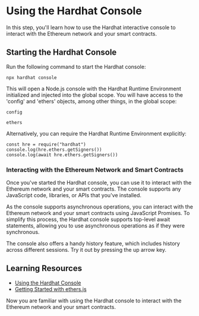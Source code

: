 <h1>Using the Hardhat Console</h1>
<p>In this step, you'll learn how to use the Hardhat interactive console to interact with the Ethereum network and your smart contracts.</p>
<h2>Starting the Hardhat Console</h2>
<p>Run the following command to start the Hardhat console:</p>
<pre><code>npx hardhat console</code></pre>
<p>This will open a Node.js console with the Hardhat Runtime Environment initialized and injected into the global scope. You will have access to the 'config' and 'ethers' objects, among other things, in the global scope:</p>
<pre><code>config</code></pre>
<pre><code>ethers</code></pre>
<p>Alternatively, you can require the Hardhat Runtime Environment explicitly:</p>
<pre><code>const hre = require("hardhat")
console.log(hre.ethers.getSigners())
console.log(await hre.ethers.getSigners())
</code></pre>
<h3>Interacting with the Ethereum Network and Smart Contracts</h3>
<p>Once you've started the Hardhat console, you can use it to interact with the Ethereum network and your smart contracts. The console supports any JavaScript code, libraries, or APIs that you've installed.</p>
<p>As the console supports asynchronous operations, you can interact with the Ethereum network and your smart contracts using JavaScript Promises. To simplify this process, the Hardhat console supports top-level await statements, allowing you to use asynchronous operations as if they were synchronous.</p>
<p>The console also offers a handy history feature, which includes history across different sessions. Try it out by pressing the up arrow key.</p>
<h2>Learning Resources</h2>
<ul>
  <li><a href="https://hardhat.org/hardhat-console/">Using the Hardhat Console</a></li>
  <li><a href="https://docs.ethers.io/v5/getting-started/">Getting Started with ethers.js</a></li>
</ul>
<p>Now you are familiar with using the Hardhat console to interact with the Ethereum network and your smart contracts.</p>
